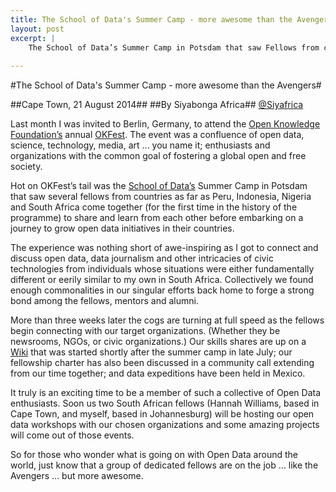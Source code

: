 ```yaml
---
title: The School of Data's Summer Camp - more awesome than the Avengers
layout: post
excerpt: |
    The School of Data’s Summer Camp in Potsdam that saw Fellows from countries as far as Peru, Indonesia, Nigeria and South Africa come together (for the first time in the history of the programme) to share and learn from each other before embarking on a journey to grow open data initiatives in their countries.
   
---
```


#The School of Data's Summer Camp - more awesome than the Avengers#

##Cape Town, 21 August 2014##
##By Siyabonga Africa##
[@Siyafrica](http://twitter.com/siyafrica)


Last month I was invited to Berlin, Germany, to attend the [Open Knowledge Foundation’s](https://okfn.org/) annual [OKFest](http://2014.okfestival.org/). The event was a confluence of open data, science, technology, media, art ... you name it; enthusiasts and organizations with the common goal of fostering a global open and free society.

Hot on OKFest’s tail was the [School of Data’s](http://schoolofdata.org/) Summer Camp in Potsdam that saw several fellows from countries as far as Peru, Indonesia, Nigeria and South Africa come together (for the first time in the history of the programme) to share and learn from each other before embarking on a journey to grow open data initiatives in their countries.

The experience was nothing short of awe-inspiring as I got to connect and discuss open data, data journalism and other intricacies of civic technologies from individuals whose situations were either fundamentally different or eerily similar to my own in South Africa. Collectively we found enough commonalities in our singular efforts back home to forge a strong bond among the fellows, mentors and alumni. 

More than three weeks later the cogs are turning at full speed as the fellows begin connecting with our target organizations. (Whether they be newsrooms, NGOs, or civic organizations.) Our skills shares are up on a [Wiki](http://wiki.okfn.org/Projects/School_of_Data/Summercamp_2014) that was started shortly after the summer camp in late July; our fellowship charter has also been discussed in a community call extending from our time together; and data expeditions have been held in Mexico.

It truly is an exciting time to be a member of such a collective of Open Data enthusiasts. Soon us two South African fellows (Hannah Williams, based in Cape Town, and myself, based in Johannesburg) will be hosting our open data workshops with our chosen organizations and some amazing projects will come out of those events.

So for those who wonder what is going on with Open Data around the world, just know that a group of dedicated fellows are on the job … like the Avengers … but more awesome.
